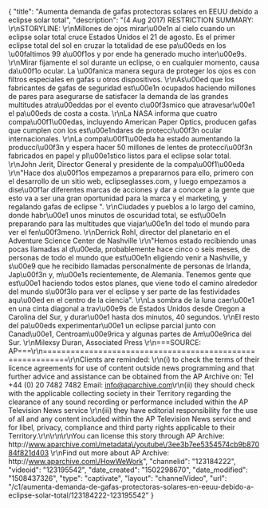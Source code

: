 {
    "title": "Aumenta demanda de gafas protectoras solares en EEUU debido a eclipse solar total",
    "description": "(4 Aug 2017) RESTRICTION SUMMARY: \r\nSTORYLINE: \r\nMillones de ojos mirar\u00e1n al cielo cuando un eclipse solar total cruce Estados Unidos el 21 de agosto. Es el primer eclipse total del sol en cruzar la totalidad de ese pa\u00eds en los \u00faltimos 99 a\u00f1os y por ende ha generado mucho inter\u00e9s. \r\nMirar fijamente el sol durante un eclipse, o en cualquier momento, causa da\u00f1o ocular. La \u00fanica manera segura de proteger los ojos es con filtros especiales en gafas u otros dispositivos. \r\nAs\u00ed que los fabricantes de gafas de seguridad est\u00e1n ocupados haciendo millones de pares para asegurarse de satisfacer la demanda de las grandes multitudes atra\u00eddas por el evento c\u00f3smico que atravesar\u00e1 el pa\u00eds de costa a costa. \r\nLa NASA informa que cuatro compa\u00f1\u00edas, incluyendo American Paper Optics, producen gafas que cumplen con los est\u00e1ndares de protecci\u00f3n ocular internacionales. \r\nLa compa\u00f1\u00eda ha estado aumentando la producci\u00f3n y espera hacer 50 millones de lentes de protecci\u00f3n fabricados en papel y pl\u00e1stico listos para el eclipse solar total. \r\nJohn Jerit, Director General y presidente de la compa\u00f1\u00eda \r\n\"Hace dos a\u00f1os empezamos a prepararnos para ello, primero con el desarrollo de un sitio web, eclipseglasses.com, y luego empezamos a dise\u00f1ar diferentes marcas de acciones y dar a conocer a la gente que esto va a ser una gran oportunidad para la marca y el marketing, y regalando gafas de eclipse \". \r\nCiudades y pueblos a lo largo del camino, donde habr\u00e1 unos minutos de oscuridad total, se est\u00e1n preparando para las multitudes que viajar\u00e1n del todo el mundo para ver el fen\u00f3meno. \r\nDerrick Rohl, director del planetario en el Adventure Science Center de Nashville \r\n\"Hemos estado recibiendo unas pocas llamadas al d\u00eda, probablemente hace cinco o seis meses, de personas de todo el mundo que est\u00e1n eligiendo venir a Nashville, y s\u00e9 que he recibido llamadas personalmente de personas de Irlanda, Jap\u00f3n y, m\u00e1s recientemente, de Alemania. Tenemos gente que est\u00e1 haciendo todos estos planes, que viene todo el camino alrededor del mundo s\u00f3lo para ver el eclipse y ser parte de las festividades aqu\u00ed en el centro de la ciencia\". \r\nLa sombra de la luna caer\u00e1 en una cinta diagonal a trav\u00e9s de Estados Unidos desde Oregon a Carolina del Sur, y durar\u00e1 hasta dos minutos, 40 segundos. \r\nEl resto del pa\u00eds experimentar\u00e1 un eclipse parcial junto con Canad\u00e1, Centroam\u00e9rica y algunas partes de Am\u00e9rica del Sur. \r\nMilexsy Duran, Associated Press \r\n===SOURCE: AP===\r\n===========================================================\r\nClients are reminded: \r\n(i) to check the terms of their licence agreements for use of content outside news programming and that further advice and assistance can be obtained from the AP Archive on: Tel +44 (0) 20 7482 7482 Email: info@aparchive.com\r\n(ii) they should check with the applicable collecting society in their Territory regarding the clearance of any sound recording or performance included within the AP Television News service \r\n(iii) they have editorial responsibility for the use of all and any content included within the AP Television News service and for libel, privacy, compliance and third party rights applicable to their Territory.\r\n\r\n\r\nYou can license this story through AP Archive: http:\/\/www.aparchive.com\/metadata\/youtube\/3ee3b7ee5354574cb9b87084f821d403 \r\nFind out more about AP Archive: http:\/\/www.aparchive.com\/HowWeWork",
    "channelid": "123184222",
    "videoid": "123195542",
    "date_created": "1502298670",
    "date_modified": "1508437326",
    "type": "captivate",
    "layout": "channelVideo",
    "url": "\/c1\/aumenta-demanda-de-gafas-protectoras-solares-en-eeuu-debido-a-eclipse-solar-total\/123184222-123195542"
}